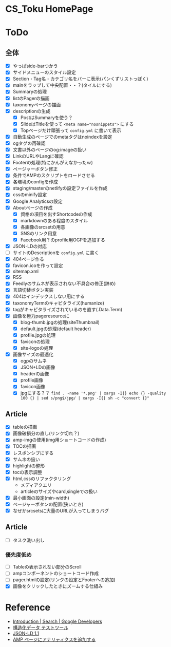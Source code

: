 
# CS_Toku HomePage

# ToDo

## 全体

- [x] やっぱside-barつかう
- [x] サイドメニューのスタイル設定
- [x] Section・Tag名・カテゴリ名をバーに表示(パンくずリストっぽく)
- [x] mainをラップして中央配置・・？(タイルにする)
- [x] Summaryの処理
- [x] listのPagerの描画
- [x] taxonomyページの描画
- [x] descriptionの生成
  - [x] PostはSummaryを使う？
  - [x] SlideはTitleを使って `<meta name="nosnippets">` にする
  - [x] Topページだけ頑張って `config.yml` に書いて表示
- [x] 自動生成のページでのmetaタグはnoindexを設定
- [x] ogタグの再確認
- [x] 文書以外のページのog:imageの扱い
- [x] LinkのURLやLangに確認
- [x] Footerの処理(特にかんがえなかったｗ)
- [x] ページャーボタン修正
- [x] 条件でAMPのスクリプトをロードさせる
- [x] 各環境のconfigを作成
- [x] staging/masterのnetlifyの設定ファイルを作成
- [x] cssのminify設定
- [x] Google Analyticsの設定
- [x] Aboutページの作成
  - [x] 資格の項目を出すShortcodeの作成
  - [x] markdownのある程度のスタイル
  - [x] 各画像のsrcsetの用意
  - [x] SNSのリンク用意
  - [x] Facebook用？のprofile用OGPを追加する
- [x] JSON-LDの対応
- [ ] サイトのDescriptionを `config.yml` に書く
- [x] 404ページ作る
- [x] favicon.icoを作って設定
- [x] sitemap.xml
- [x] RSS
- [x] Feedlyのサムネが表示されない不具合の修正(諦め)
- [x] 言語切替ボタン実装
- [x] 404はインデックスしない用にする
- [x] taxonomyTermのキャピタライズ(humanize)
- [x] tagがキャピタライズされているのを直す(.Data.Term)
- [x] 画像を極力pageresourceに
  - [x] blog-thumb.jpgの処理(siteThumbnail)
  - [x] default.jpgの処理(default header)
  - [x] profile.jpgの処理
  - [x] faviconの処理
  - [x] site-logoの処理
- [x] 画像サイズの最適化
  - [x] ogpのサムネ
  - [x] JSON+LDの画像
  - [x] headerの画像
  - [x] profile画像
  - [x] favicon画像
  - [x] jpgにする？？ `find . -name '*.png' | xargs -I{} echo {} -quality 100 {} | sed s/png$/jpg/ | xargs -I{} sh -c "convert {}"`

## Article

- [x] tableの描画
- [x] 画像破損分の直し(リンク切れ？)
- [x] amp-imgの使用(img用ショートコードの作成)
- [x] TOCの描画
- [x] レスポンシブにする
- [x] サムネの扱い
- [x] highlightの整形
- [x] tocの表示調整
- [x] html,cssのリファクタリング
  - メディアクエリ
  - articleのサイズやcard,singleでの扱い
- [x] 最小画面の設定(min-width)
- [x] ページャーボタンの配置(狭いとき)
- [x] なぜかsrcsetsに大量のURLが入ってしまうバグ

## Article

- [ ] タスク洗い出し

### 優先度低め

- [ ] Tableの表示されない部分のScroll
- [ ] ampコンポーネントのショートコード作成
- [ ] pager.htmlの設定(リンクの設定とFooterへの追加)
- [x] 画像をクリックしたときにズームする仕組み

# Reference

- [Introduction | Search | Google Developers](https://developers.google.com/search/docs/guides/)
- [構造化データ テストツール](https://search.google.com/structured-data/testing-tool/u/0/)
- [JSON-LD 1.1](https://json-ld.org/spec/latest/json-ld/)
- [AMP ページにアナリティクスを追加する](https://developers.google.com/analytics/devguides/collection/amp-analytics/?hl=ja)
